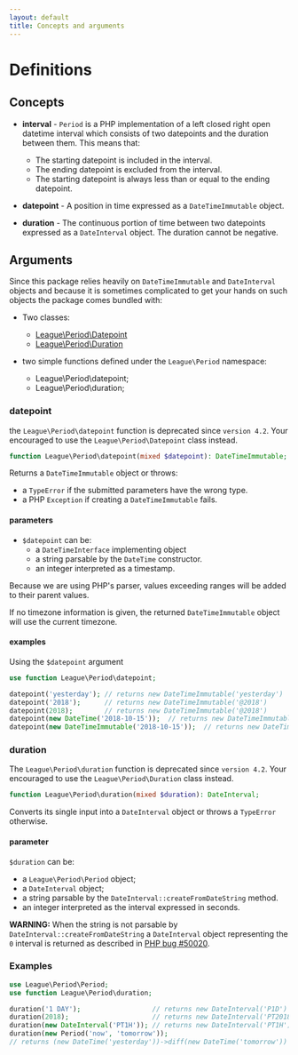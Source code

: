 ```yaml
---
layout: default
title: Concepts and arguments
---
```


# Definitions

## Concepts

- **interval** - `Period` is a PHP implementation of a left closed right open datetime interval which consists of two datepoints and the duration between them. This means that:

    - The starting datepoint is included in the interval.
    - The ending datepoint is excluded from the interval.
    - The starting datepoint is always less than or equal to the ending datepoint.

- **datepoint** - A position in time expressed as a `DateTimeImmutable` object.

- **duration** - The continuous portion of time between two datepoints expressed as a `DateInterval` object. The duration cannot be negative.

## Arguments

Since this package relies heavily on `DateTimeImmutable` and `DateInterval` objects and because it is sometimes complicated to get your hands on such objects the package comes bundled with:

- Two classes:
	-  [League\Period\Datepoint](/4.0/datepoint/)
	-  [League\Period\Duration](/4.0/duration/)

- two simple functions defined under the `League\Period` namespace:
	- League\Period\datepoint;
	- League\Period\duration;

### datepoint

<p class="message-notice">the <code>League\Period\datepoint</code> function is deprecated since <code>version 4.2</code>. Your encouraged to use the <code>League\Period\Datepoint</code> class instead.</p>


~~~php
function League\Period\datepoint(mixed $datepoint): DateTimeImmutable;
~~~

Returns a `DateTimeImmutable` object or throws:

- a `TypeError` if the submitted parameters have the wrong type.
- a PHP `Exception` if creating a `DateTimeImmutable` fails.

#### parameters

- `$datepoint` can be:
    - a `DateTimeInterface` implementing object
    - a string parsable by the `DateTime` constructor.
    - an integer interpreted as a timestamp.

<p class="message-info">Because we are using PHP's parser, values exceeding ranges will be added to their parent values.</p>

<p class="message-info">If no timezone information is given, the returned <code>DateTimeImmutable</code> object will use the current timezone.</p>

#### examples

Using the `$datepoint` argument

~~~php
use function League\Period\datepoint;

datepoint('yesterday'); // returns new DateTimeImmutable('yesterday')
datepoint('2018');      // returns new DateTimeImmutable('@2018')
datepoint(2018);        // returns new DateTimeImmutable('@2018')
datepoint(new DateTime('2018-10-15'));  // returns new DateTimeImmutable('2018-10-15')
datepoint(new DateTimeImmutable('2018-10-15'));  // returns new DateTimeImmutable('2018-10-15')
~~~

### duration

<p class="message-notice">The <code>League\Period\duration</code> function is deprecated since <code>version 4.2</code>. Your encouraged to use the <code>League\Period\Duration</code> class instead.</p>

~~~php
function League\Period\duration(mixed $duration): DateInterval;
~~~

Converts its single input into a `DateInterval` object or throws a `TypeError` otherwise.

#### parameter

`$duration` can be:

- a `League\Period\Period` object;
- a `DateInterval` object;
- a string parsable by the `DateInterval::createFromDateString` method.
- an integer interpreted as the interval expressed in seconds.

<p class="message-warning"><strong>WARNING:</strong> When the string is not parsable by <code>DateInterval::createFromDateString</code> a <code>DateInterval</code> object representing the <code>0</code> interval is returned as described in <a href="https://bugs.php.net/bug.php?id=50020">PHP bug #50020</a>.</p>

### Examples

~~~php
use League\Period\Period;
use function League\Period\duration;

duration('1 DAY');                  // returns new DateInterval('P1D')
duration(2018);                     // returns new DateInterval('PT2018S')
duration(new DateInterval('PT1H')); // returns new DateInterval('PT1H')
duration(new Period('now', 'tomorrow'));
// returns (new DateTime('yesterday'))->diff(new DateTime('tomorrow'))
~~~
